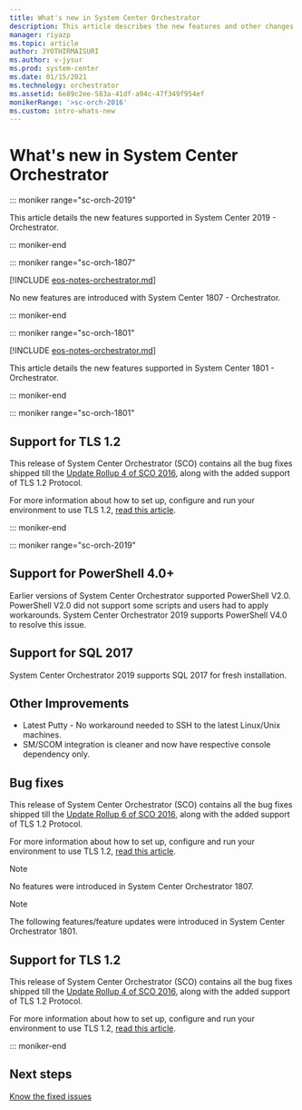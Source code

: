 ```yaml
---
title: What's new in System Center Orchestrator
description: This article describes the new features and other changes in System Center Orchestrator.
manager: riyazp
ms.topic: article
author: JYOTHIRMAISURI
ms.author: v-jysur
ms.prod: system-center
ms.date: 01/15/2021
ms.technology: orchestrator
ms.assetid: 6e89c2ee-583a-41df-a94c-47f349f954ef
monikerRange: '>sc-orch-2016'
ms.custom: intro-whats-new
---
```


# What's new in System Center Orchestrator

::: moniker range="sc-orch-2019"

This article details the new features supported in System Center 2019 - Orchestrator.

::: moniker-end

::: moniker range="sc-orch-1807"

[!INCLUDE [eos-notes-orchestrator.md](../includes/eos-notes-orchestrator.md)]

No new features are introduced with System Center 1807 - Orchestrator.

::: moniker-end

::: moniker range="sc-orch-1801"

[!INCLUDE [eos-notes-orchestrator.md](../includes/eos-notes-orchestrator.md)]

This article details the new features supported in System Center 1801 - Orchestrator.

::: moniker-end

::: moniker range="sc-orch-1801"

## Support for TLS 1.2

This release of System Center Orchestrator (SCO) contains all the bug fixes shipped till the [Update Rollup 4 of SCO 2016](https://support.microsoft.com/help/4047355/update-rollup-4-for-system-center-2016-orchestrator), along with the added support of TLS 1.2 Protocol.

For more information about how to set up, configure and run your environment to use TLS 1.2, [read this article](https://support.microsoft.com/help/4051111/tls-1-2-protocol-support-deployment-guide-for-system-center-2016).

::: moniker-end

::: moniker range="sc-orch-2019"

## Support for PowerShell 4.0+
Earlier versions of System Center Orchestrator supported PowerShell V2.0. PowerShell V2.0 did not support some scripts and users had to apply workarounds. System Center Orchestrator 2019 supports PowerShell V4.0 to resolve this issue.

## Support for SQL 2017
System Center Orchestrator 2019 supports SQL 2017 for fresh installation.

## Other Improvements
-  Latest Putty - No workaround needed to SSH to the latest Linux/Unix machines.
-  SM/SCOM integration is cleaner and now have respective console dependency only.

## Bug fixes
This release of System Center Orchestrator (SCO) contains all the bug fixes shipped till the [Update Rollup 6 of SCO 2016](https://support.microsoft.com/help/4465567/update-rollup-6-for-system-center-2016-orchestrator), along with the added support of TLS 1.2 Protocol.

For more information about how to set up, configure and run your environment to use TLS 1.2, [read this article](https://support.microsoft.com/help/4051111/tls-1-2-protocol-support-deployment-guide-for-system-center-2016).

> [!NOTE]
> No features were introduced in System Center Orchestrator 1807.

> [!NOTE]
> The following features/feature updates were introduced in System Center Orchestrator 1801.

## Support for TLS 1.2

This release of System Center Orchestrator (SCO) contains all the bug fixes shipped till the [Update Rollup 4 of SCO 2016](https://support.microsoft.com/help/4047355/update-rollup-4-for-system-center-2016-orchestrator), along with the added support of TLS 1.2 Protocol.

For more information about how to set up, configure and run your environment to use TLS 1.2, [read this article](https://support.microsoft.com/help/4051111/tls-1-2-protocol-support-deployment-guide-for-system-center-2016).

::: moniker-end

## Next steps
[Know the fixed issues](release-notes-orch.md)
